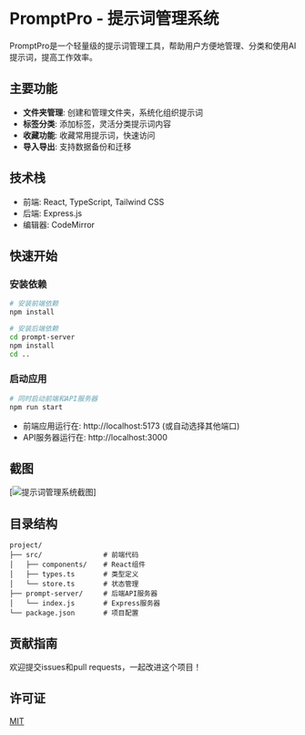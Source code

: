 # PromptPro - 提示词管理系统

PromptPro是一个轻量级的提示词管理工具，帮助用户方便地管理、分类和使用AI提示词，提高工作效率。

## 主要功能

- **文件夹管理**: 创建和管理文件夹，系统化组织提示词
- **标签分类**: 添加标签，灵活分类提示词内容
- **收藏功能**: 收藏常用提示词，快速访问
- **导入导出**: 支持数据备份和迁移

## 技术栈

- 前端: React, TypeScript, Tailwind CSS
- 后端: Express.js
- 编辑器: CodeMirror

## 快速开始

### 安装依赖

```bash
# 安装前端依赖
npm install

# 安装后端依赖
cd prompt-server
npm install
cd ..
```

### 启动应用

```bash
# 同时启动前端和API服务器
npm run start
```

- 前端应用运行在: http://localhost:5173 (或自动选择其他端口)
- API服务器运行在: http://localhost:3000

## 截图

[![提示词管理系统截图](https://github.com/wuyangfan234/tishici#:~:text=iShot_2025%2D04%2D17_10.18.01.png)]

## 目录结构

```
project/
├── src/               # 前端代码
│   ├── components/    # React组件
│   ├── types.ts       # 类型定义
│   └── store.ts       # 状态管理
├── prompt-server/     # 后端API服务器
│   └── index.js       # Express服务器
└── package.json       # 项目配置
```

## 贡献指南

欢迎提交issues和pull requests，一起改进这个项目！

## 许可证

[MIT](./LICENSE) 

